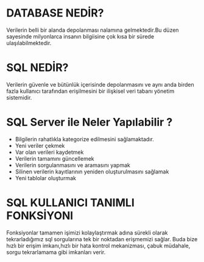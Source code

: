 # DATABASE NEDİR?
Verilerin belli bir alanda depolanması nalamına gelmektedir.Bu düzen sayesinde milyonlarca insanın bilgiisine çok kısa bir sürede ulaşılabilmektedir.

# SQL NEDİR?
Verilerin güvenle ve bütünlük içerisinde depolanmasını ve aynı anda birden fazla kullanıcı tarafından erişilmesini bir ilişkisel veri tabanı yönetim sistemidir.

# SQL Server ile Neler Yapılabilir ?

* Bilgilerin rahatlıkla kategorize edilmesini sağlamaktadır.
* Yeni veriler çekmek
* Var olan verileri kaydetmek
* Verilerin tamamını güncellemek
* Verilerin sorgulanmasını ve aramasını yapmak
* Silinen verilerin kayıtlarının yeniden oluşturulmasını sağlamak
* Yeni tablolar oluşturmak

# SQL KULLANICI TANIMLI FONKSİYONl
Fonksiyonlar tamamen işimizi kolaylaştırmak adına sürekli olarak tekrarladığımız sql sorgularına tek bir noktadan erişmemizi sağlar. Buda bize hızlı bir erişim
imkanı,hızlı bir hata kontrol mekanizması, çabuk müdahale, sorgu tekrarlamama gibi imkanları verir.



